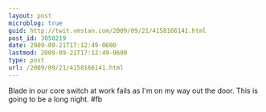 ```yaml
---
layout: post
microblog: true
guid: http://twit.vmstan.com/2009/09/21/4158166141.html
post_id: 3050219
date: 2009-09-21T17:12:49-0600
lastmod: 2009-09-21T17:12:49-0600
type: post
url: /2009/09/21/4158166141.html
---
```

Blade in our core switch at work fails as I'm on my way out the door. This is going to be a long night. #fb
